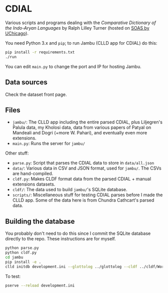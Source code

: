 # CDIAL

Various scripts and programs dealing with the *Comparative Dictionary of the Indo-Aryan Languages* by Ralph Lilley Turner (hosted on [SOAS by UChicago](https://dsal.uchicago.edu/dictionaries/soas/)).

You need Python 3.x and `pip`; to run Jambu (CLLD app for CDIAL) do this:

```bash
pip install -r requirements.txt
./run
```

You can edit `main.py` to change the port and IP for hosting Jambu.

## Data sources
Check the dataset front page.

## Files

- `jambu/`: The CLLD app including the entire parsed CDIAL, plus Liljegren's Palula data, my Kholosi data, data from various papers of Patyal on Mandeali and Dogri (+more W. Pahari), and eventually even more extensions.
- `main.py`: Runs the server for `jambu/`

Other stuff:
- `parse.py`: Script that parses the CDIAL data to store in `data/all.json`
- `data/`: Various data in CSV and JSON format, used for `jambu/`. The CSVs are hand-compiled.
- `cldf.py`: Makes CLDF format data from the parsed CDIAL + manual extensions datasets.
- `cldf/`: The data used to build `jambu/`'s SQLite database.
- `scripts/`: Miscellaneous stuff for testing CDIAL parses before I made the CLLD app. Some of the data here is from Chundra Cathcart's parsed data.

## Building the database

You probably don't need to do this since I commit the SQLite database directly to the repo. These instructions are for myself.

```bash
python parse.py
python cldf.py
cd jambu
pip install -e .
clld initdb development.ini --glottolog ../glottolog --cldf ../cldf/Wordlist-metadata.json
```

To test:

```bash
pserve --reload development.ini
```